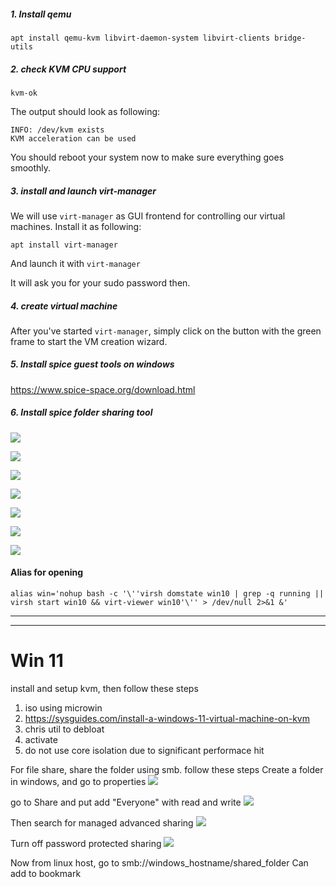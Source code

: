 ##### 1. Install qemu

`apt install qemu-kvm libvirt-daemon-system libvirt-clients bridge-utils`

##### 2. check KVM CPU support

`kvm-ok`

The output should look as following:

```
INFO: /dev/kvm exists
KVM acceleration can be used
```

You should reboot your system now to make sure everything goes smoothly.

##### 3. install and launch virt-manager

We will use `virt-manager` as GUI frontend for controlling our virtual machines. Install it as following:

`apt install virt-manager`

And launch it with `virt-manager`

It will ask you for your sudo password then.

##### 4. create virtual machine

After you've started `virt-manager`, simply click on the button with the green frame to start the VM creation wizard.


##### 5. Install spice guest tools on windows
https://www.spice-space.org/download.html


##### 6. Install spice folder sharing tool
![](Images/Pasted%20image%2020250120040613.png)


![](Images/Pasted%20image%2020250120040821.png)

![](Images/Pasted%20image%2020250120040851.png)

![](Images/Pasted%20image%2020250120040916.png)

![](Images/Pasted%20image%2020250120040943.png)

![](Images/Pasted%20image%2020250120041014.png)

![](Images/Pasted%20image%2020250120041057.png)


#### Alias for opening
`alias win='nohup bash -c '\''virsh domstate win10 | grep -q running || virsh start win10 && virt-viewer win10'\'' > /dev/null 2>&1 &'`





---
---

# Win 11
install and setup kvm, then follow these steps
1. iso using microwin
2. https://sysguides.com/install-a-windows-11-virtual-machine-on-kvm
3. chris util to debloat
4. activate
5. do not use core isolation due to significant performace hit

For file share, share the folder using smb. follow these steps
Create a folder in windows, and go to properties
![](Images/Pasted%20image%2020250216013137.png)

go to Share and put add "Everyone" with read and write
![](Images/Pasted%20image%2020250216013217.png)



Then search for managed advanced sharing
![](Images/Pasted%20image%2020250216013306.png)

Turn off password protected sharing
![](Images/Pasted%20image%2020250216013348.png)


Now from linux host, go to smb://windows_hostname/shared_folder
Can add to bookmark